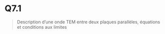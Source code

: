 # Q7.1

>Description d’une onde TEM entre deux plaques parallèles, équations et conditions aux limites

